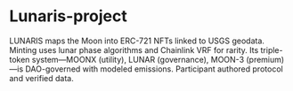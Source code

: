 # Lunaris-project
LUNARIS maps the Moon into ERC-721 NFTs linked to USGS geodata. Minting uses lunar phase algorithms and Chainlink VRF for rarity. Its triple-token system—MOONX (utility), LUNAR (governance), MOON-3 (premium)—is DAO-governed with modeled emissions. Participant authored protocol and verified data.
